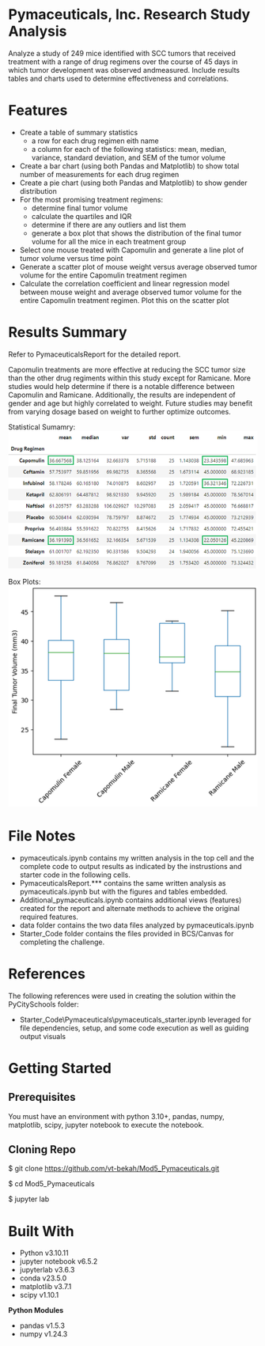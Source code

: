 # Pymaceuticals, Inc. Research Study Analysis
Analyze a study of 249 mice identified with SCC tumors that received treatment with a range of drug regimens over the course of 45 days in which tumor development was observed andmeasured. Include results tables and charts used to determine effectiveness and correlations.

# Features
* Create a table of summary statistics
   * a row for each drug regimen eith name
   * a column for each of the following statistics: mean, median, variance, standard deviation, and SEM of the tumor volume
* Create a bar chart (using both Pandas and Matplotlib) to show total number of measurements for each drug regimen
* Create a pie chart (using both Pandas and Matplotlib) to show gender distribution
* For the most promising treatment regimens:
   * determine final tumor volume
   * calculate the quartiles and IQR
   * determine if there are any outliers and list them
   * generate a box plot that shows the distribution of the final tumor volume for all the mice in each treatment group
* Select one mouse treated with Capomulin and generate a line plot of tumor volume versus time point
* Generate a scatter plot of mouse weight versus average observed tumor volume for the entire Capomulin treatment regimen
* Calculate the correlation coefficient and linear regression model between mouse weight and average observed tumor volume for the entire Capomulin treatment regimen. Plot this on the scatter plot


# Results Summary
Refer to PymaceuticalsReport for the detailed report.

Capomulin treatments are more effective at reducing the SCC tumor size than the other drug regiments within this study except for Ramicane. More studies would help determine if there is a notable difference between Capomulin and Ramicane. Additionally, the results are independent of gender and age but highly correlated to weight. Future studies may benefit from varying dosage based on weight to further optimize outcomes.

Statistical Sumamry: <br>
![Statistical Sumamry](images/StatSummary.png)

Box Plots: <br>
![Box Plots](images/BoxPlots.png)

# File Notes
* pymaceuticals.ipynb contains my written analysis in the top cell and the complete code to output results as indicated by the instrustions and starter code in the following cells.
* PymaceuticalsReport.*** contains the same written analysis as pymaceuticals.ipynb but with the figures and tables embedded.
* Additional_pymaceuticals.ipynb contains additional views (features) created for the report and alternate methods to achieve the original required features.
* data folder contains the two data files analyzed by pymaceuticals.ipynb
* Starter_Code folder contains the files provided in BCS/Canvas for completing the challenge.

    

# References
The following references were used in creating the solution within the PyCitySchools folder:
 * Starter_Code\Pymaceuticals\pymaceuticals_starter.ipynb leveraged for file dependencies, setup, and some code execution as well as guiding output visuals

# Getting Started

## Prerequisites
You must have an environment with python 3.10+, pandas, numpy, matplotlib, scipy, jupyter notebook to execute the notebook.

## Cloning Repo
$ git clone https://github.com/vt-bekah/Mod5_Pymaceuticals.git

$ cd Mod5_Pymaceuticals

$ jupyter lab

# Built With
* Python v3.10.11
* jupyter notebook v6.5.2
* jupyterlab v3.6.3
* conda v23.5.0
* matplotlib v3.7.1
* scipy v1.10.1

**Python Modules**
* pandas v1.5.3
* numpy v1.24.3
